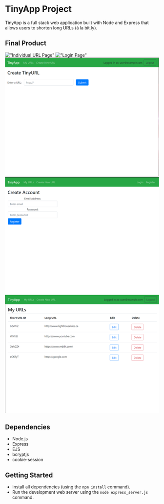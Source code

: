 # TinyApp Project

TinyApp is a full stack web application built with Node and Express that allows users to shorten long URLs (à la bit.ly).

## Final Product

!["Individual URL Page"]((https://github.com/ahmedwaleed03/tinyapp/blob/main/docs/individual-url-page.png?raw=true))
!["Login Page"]((https://github.com/ahmedwaleed03/tinyapp/blob/main/docs/login-page.png?raw=true))
!["Create new URL Page"](https://github.com/ahmedwaleed03/tinyapp/blob/main/docs/new-url-page.png?raw=true)
!["Register Page"](https://github.com/ahmedwaleed03/tinyapp/blob/main/docs/register-page.png?raw=true)
!["URLs Page"](https://github.com/ahmedwaleed03/tinyapp/blob/main/docs/urls-page.png?raw=true)

## Dependencies

- Node.js
- Express
- EJS
- bcryptjs
- cookie-session

## Getting Started

- Install all dependencies (using the `npm install` command).
- Run the development web server using the `node express_server.js` command.
